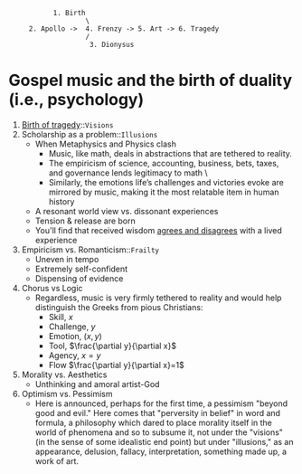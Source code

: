                1. Birth
                       \
         2. Apollo ->  4. Frenzy -> 5. Art -> 6. Tragedy 
                       /
                        3. Dionysus
                             
# Gospel music and the birth of duality (i.e., psychology)

1. [Birth of tragedy](https://en.wikisource.org/wiki/An_Attempt_at_Self-Criticism)::`Visions`
2. Scholarship as a problem::`Illusions`
   - When Metaphysics and Physics clash
       - Music, like math, deals in abstractions that are tethered to reality.
       - The empiricism of science, accounting, business, bets, taxes, and governance lends legitimacy to math \
       - Similarly, the emotions life’s challenges and victories evoke are mirrored by music, making it the most relatable item in human history
   - A resonant world view vs. dissonant experiences
   - Tension & release are born
   - You'll find that received wisdom [agrees and disagrees](https://github.com/abikesa/journal/tree/main?tab=readme-ov-file) with a lived experience
3. Empiricism vs. Romanticism::`Frailty`  
   - Uneven in tempo
   - Extremely self-confident
   - Dispensing of evidence
4. Chorus vs Logic
   - Regardless, music is very firmly tethered to reality and would help distinguish the Greeks from pious Christians:
      - Skill, $x$
      - Challenge, $y$
      - Emotion, $(x, y)$
      - Tool, $\frac{\partial y}{\partial x}$
      - Agency, $x=y$
      - Flow $\frac{\partial y}{\partial x}=1$
5. Morality vs. Aesthetics
   - Unthinking and amoral artist-God
6. Optimism vs. Pessimism
   - Here is announced, perhaps for the first time, a pessimism "beyond good and evil." Here comes that "perversity in belief" in word and formula, a philosophy which dared to place morality itself in the world of phenomena and so to subsume it, not under the "visions" (in the sense of some idealistic end point) but under "illusions," as an appearance, delusion, fallacy, interpretation, something made up, a work of art.







